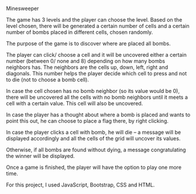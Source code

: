 
Minesweeper

The game has 3 levels and the player can choose the level. Based on the level chosen, there will be generated a certain number of cells and a certain number of bombs placed in different cells, chosen randomly.

The purpose of the game is to discover where are placed all bombs.

The player can click/ choose a cell and it will be uncovered either a certain number (between 0/ none and 8) depending on how many bombs neighbors has. The neighbors are the cells up, down, left, right and diagonals. This number helps the player decide which cell to press and not to die (not to choose a bomb cell).

In case the cell chosen has no bomb neighbor (so its value would be 0), there will be uncovered all the cells with no bomb neighbors until it meets a cell with a certain value. This cell will also be uncovered.

In case the player has a thought about where a bomb is placed and wants to point this out, he can choose to place a flag there, by right clicking.

In case the player clicks a cell with bomb, he will die – a message will be displayed accordingly and all the cells of the grid will uncover its values.

Otherwise, if all bombs are found without dying, a message congratulating the winner will be displayed.

Once a game is finished, the player will have the option to play one more time.

For this project, I used JavaScript, Bootstrap, CSS and HTML.
